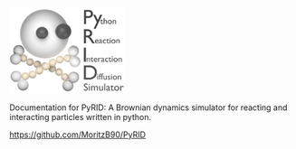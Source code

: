 <img src="PyRID_Logo_cropped.png" alt="PyRID" height=150px>

Documentation for PyRID: A Brownian dynamics simulator for reacting and interacting particles written in python.

https://github.com/MoritzB90/PyRID